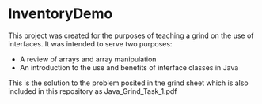 InventoryDemo
=============

This project was created for the purposes of teaching a grind on the use of interfaces. It was intended to serve two purposes:

+ A review of arrays and array manipulation
+ An introduction to the use and benefits of interface classes in Java

This is the solution to the problem posited in the grind sheet which is also included in this repository as Java_Grind_Task_1.pdf
